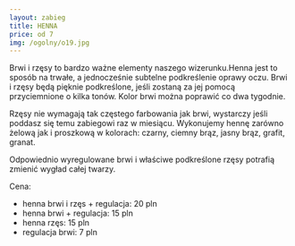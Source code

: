 ```yaml
---
layout: zabieg
title: HENNA
price: od 7
img: /ogolny/o19.jpg
---
```

Brwi i rzęsy to bardzo ważne elementy naszego wizerunku.Henna jest to sposób na trwałe, a jednocześnie subtelne podkreślenie oprawy oczu. Brwi i rzęsy będą pięknie podkreślone, jeśli zostaną za jej pomocą przyciemnione o kilka tonów. Kolor brwi można poprawić co dwa tygodnie.

Rzęsy nie wymagają tak częstego farbowania jak brwi, wystarczy jeśli poddasz się temu zabiegowi raz w miesiącu. Wykonujemy hennę zarówno żelową jak i proszkową w kolorach: czarny, ciemny brąz, jasny brąz, grafit, granat.

Odpowiednio wyregulowane brwi i właściwe podkreślone rzęsy potrafią zmienić wygład całej twarzy.

Cena:

- henna brwi i rzęs + regulacja: 20 pln<br> 
- henna brwi + regulacja: 15 pln<br> 
- henna rzęs: 15 pln<br> 
- regulacja brwi: 7 pln <br> 